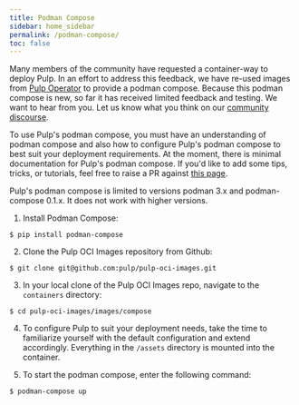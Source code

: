 ```yaml
---
title: Podman Compose
sidebar: home_sidebar
permalink: /podman-compose/
toc: false
---
```


Many members of the community have requested a container-way to deploy Pulp.
In an effort to address this feedback, we have re-used images from [Pulp Operator](/pulp-operator/) to provide a podman compose.
Because this podman compose is new, so far it has received limited feedback and testing.
We want to hear from you. Let us know what you think on our [community discourse](https://discourse.pulpproject.org/).

To use Pulp's podman compose, you must have an understanding of podman compose and also how to configure Pulp's podman compose to best suit your deployment requirements.
At the moment, there is minimal documentation for Pulp's podman compose.
If you'd like to add some tips, tricks, or tutorials, feel free to raise a PR against [this page](https://github.com/pulp/pulpproject.org/).

Pulp's podman compose is limited to versions podman 3.x and podman-compose 0.1.x.
It does not work with higher versions.

1. Install Podman Compose:
```
$ pip install podman-compose
```

2. Clone the Pulp OCI Images repository from Github:
```
$ git clone git@github.com:pulp/pulp-oci-images.git
```

3. In your local clone of the Pulp OCI Images repo, navigate to the `containers` directory:
```
$ cd pulp-oci-images/images/compose
```

4. To configure Pulp to suit your deployment needs, take the time to familiarize yourself with the default configuration and extend accordingly.
Everything in the `/assets` directory is mounted into the container.

4. To start the podman compose, enter the following command:
```
$ podman-compose up
```
